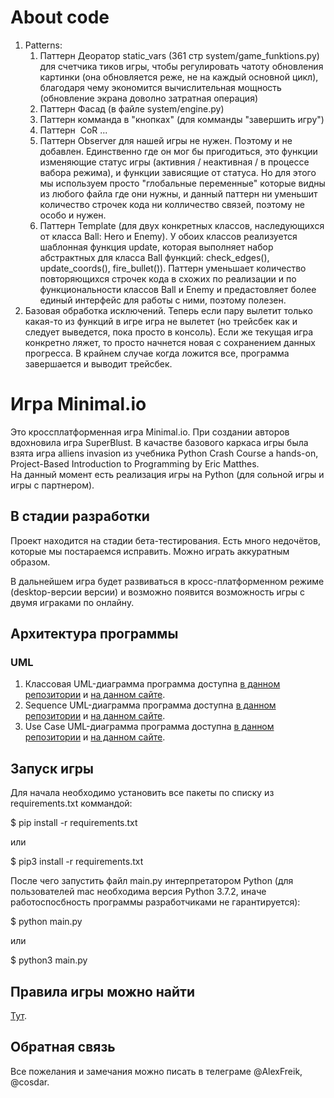# About code 
1. Patterns:
    1. Паттерн Деоратор static_vars (361 стр system/game_funktions.py) для счетчика тиков игры, чтобы регулировать чатоту обновления картинки (она обновляется реже, не на каждый основной цикл), благодаря чему экономится вычислительная мощность (обновление экрана доволно затратная операция)
    1. Паттерн Фасад (в файле system/engine.py)
    1. Паттерн комманда в "кнопках" (для комманды "завершить игру")
    1. Паттерн  CoR ...
    1. Паттерн Observer для нашей игры не нужен. Поэтому и не добавлен.
    Единственно где он мог бы пригодиться, это функции изменяющие статус игры (активния / неактивная / в процессе вабора режима), и функции зависящие от статуса. Но для этого мы используем просто "глобальные переменные" которые видны из любого файла где они нужны, и данный паттерн ни уменьшит количество строчек кода ни колличество связей, поэтому не особо и нужен.
    1. Паттерн Template (для двух конкретных классов, наследующихся от класса Ball: Hero и Enemy).
        У обоих классов реализуется шаблонная функция update, которая выполняет набор абстрактных для класса Ball функций: check_edges(), update_coords(), fire_bullet()). Паттерн уменьшает количество повторяющихся строчек кода в схожих по реализации и по функциональности классов Ball и Enemy и предастовляет более единый интерфейс для работы с ними, поэтому полезен.
1. Базовая обработка исключений. 
    Теперь если пару вылетит только какая-то из функций в игре игра не вылетет (но трейсбек как и следует выведется, пока просто в консоль). Если же текущая игра конкретно ляжет, то просто начнется новая с сохранением данных прогресса. 
    В крайнем случае когда ложится все, программа завершается и выводит трейсбек.
# Игра Minimal.io
Это кроссплатформенная игра Minimal.io. При создании авторов вдохновила игра SuperBlust. В качастве базового каркаса игры была взята игра alliens invasion из учебника Python Crash Course a hands-on, Project-Based Introduction to Programming by Eric Matthes.  
На данный момент есть реализация игры на Python (для сольной игры и игры с партнером).

## В стадии разработки

Проект находится на стадии бета-тестирования. Есть много недочётов, которые мы постараемся исправить. Можно играть аккуратным образом.

В дальнейшем игра будет развиваться в кросс-платформенном режиме (desktop-версии версии) и возможно появится возможность игры с двумя играками по онлайну.

## Архитектура программы
### UML
1. Классовая UML-диаграмма программа доступна [в данном репозитории](https://github.com/Unicorn-Dev/Minimal.io/blob/new_ver_dev/UML_Diagrams/Class.png) и [на данном сайте](https://www.lucidchart.com/documents/edit/079d5591-6cf0-497f-a332-7f91954b2154/0_0?shared=true#?folder_id=home&browser=icon).
1. Sequence UML-диаграмма программа доступна [в данном репозитории](https://github.com/Unicorn-Dev/Minimal.io/blob/new_ver_dev/UML_Diagrams/Sequence.png) и [на данном сайте](https://www.lucidchart.com/documents/edit/aca299c7-8387-4648-a8f0-25f96f441537/0_0?beaconFlowId=C25EA2C93E844225).
1. Use Case UML-диаграмма программа доступна [в данном репозитории](https://github.com/Unicorn-Dev/Minimal.io/blob/new_ver_dev/UML_Diagrams/UseCase.png) и [на данном сайте](https://www.lucidchart.com/documents/edit/e01f34aa-e097-4f86-8c6b-b8877d6c8307/0_0?beaconFlowId=182C5F7FA851B550#?folder_id=home&browser=icon).

## Запуск игры
Для начала необходимо установить все пакеты по списку из requirements.txt коммандой:  

$ pip install -r requirements.txt  

или  

$ pip3 install -r requirements.txt  

После чего запустить файл main.py интерпретатором Python (для пользователей mac необходима версия Python 3.7.2, иначе работоспосбность программы разработчиками не гарантируется):  

$ python main.py  

или  

$ python3 main.py  

## Правила игры можно найти 
[Тут](https://github.com/Unicorn-Dev/Minimal.io/blob/new_ver_dev/HELP.md).

## Обратная связь
Все пожелания и замечания можно писать в телеграме @AlexFreik, @cosdar.
